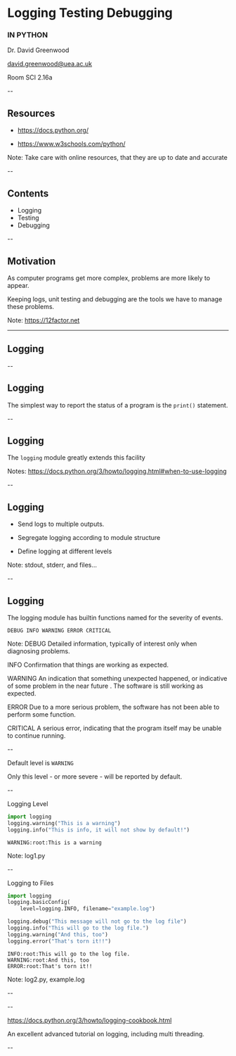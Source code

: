 # Logging Testing Debugging
### IN PYTHON

Dr. David Greenwood

david.greenwood@uea.ac.uk

Room SCI 2.16a

--

## Resources

- https://docs.python.org/ 

- https://www.w3schools.com/python/


Note: Take care with online resources, that they are up to date and accurate

--

## Contents

- Logging
- Testing
- Debugging

--

## Motivation

As computer programs get more complex, problems are more likely to appear.

Keeping logs, unit testing and debugging are the tools we have to manage these problems.

Note: https://12factor.net

---

<!-- .slide: data-auto-animate -->
## Logging

--

<!-- .slide: data-auto-animate -->
## Logging

The simplest way to report the status of a program is the `print()` statement. 

--

<!-- .slide: data-auto-animate -->
## Logging

The `logging` module greatly extends this facility

Notes: https://docs.python.org/3/howto/logging.html#when-to-use-logging

--

<!-- .slide: data-auto-animate -->
## Logging

* Send logs to multiple outputs.
<!-- .element: class="fragment" -->
* Segregate logging according to module structure
<!-- .element: class="fragment" -->
* Define logging at different levels
<!-- .element: class="fragment" -->

Note: stdout, stderr, and files...

--

<!-- .slide: data-auto-animate -->
## Logging

The logging module has builtin functions named for the severity of events.

`DEBUG INFO WARNING ERROR CRITICAL`
<!-- .element: class="fragment" -->

Note:
DEBUG Detailed information, typically of interest only when diagnosing problems.

INFO Confirmation that things are working as expected.

WARNING An indication that something unexpected happened, 
or indicative of some problem in the near future . 
The software is still working as expected.

ERROR Due to a more serious problem, the software has not been able to perform some function.

CRITICAL A serious error, indicating that the program itself may be unable to continue running.

--

Default level is `WARNING`

Only this level - or more severe - will be reported by default.

--

Logging Level

```python
import logging
logging.warning("This is a warning")
logging.info("This is info, it will not show by default!")
```

```text
WARNING:root:This is a warning
```
<!-- .element: class="fragment" -->

Note: log1.py

--

Logging to Files

```python
import logging
logging.basicConfig(
    level=logging.INFO, filename="example.log")

logging.debug("This message will not go to the log file")
logging.info("This will go to the log file.")
logging.warning("And this, too")
logging.error("That's torn it!!")
```

```text
INFO:root:This will go to the log file.
WARNING:root:And this, too
ERROR:root:That's torn it!!
```
<!-- .element: class="fragment" -->

Note: log2.py, example.log

--


--

https://docs.python.org/3/howto/logging-cookbook.html

An excellent advanced tutorial on logging, including multi threading.

--

